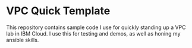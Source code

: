 # VPC Quick Template

This repository contains sample code I use for quickly standing up a VPC lab in IBM Cloud. I use this for testing and demos, as well as honing my ansible skills.


